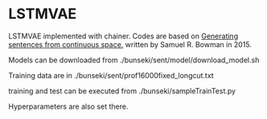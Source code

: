 # LSTMVAE
LSTMVAE implemented with chainer.
Codes are based on 
[Generating sentences from continuous space.](https://arxiv.org/abs/1511.06349)
written by Samuel R. Bowman in 2015.

Models can be downloaded from 
./bunseki/sent/model/download_model.sh

Training data are in 
./bunseki/sent/prof16000fixed_longcut.txt

training and test can be executed from 
./bunseki/sampleTrainTest.py

Hyperparameters are also set there.
